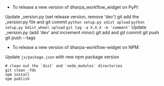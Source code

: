 - To release a new version of dharpa_workflow_widget on PyPI:

Update _version.py (set release version, remove 'dev')
git add the _version.py file and git commit
`python setup.py sdist upload`
`python setup.py bdist_wheel upload`
`git tag -a X.X.X -m 'comment'`
Update _version.py (add 'dev' and increment minor)
git add and git commit
git push
git push --tags

- To release a new version of dharpa-workflow-widget on NPM:

Update `js/package.json` with new npm package version

```
# clean out the `dist` and `node_modules` directories
git clean -fdx
npm install
npm publish
```